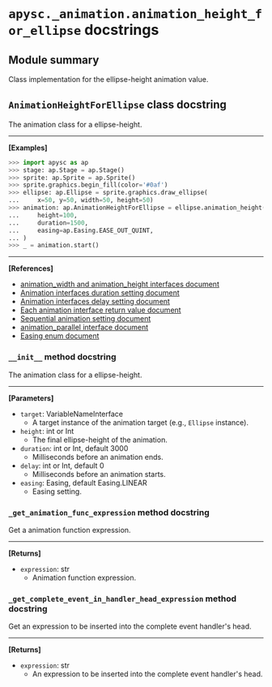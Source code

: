 # `apysc._animation.animation_height_for_ellipse` docstrings

## Module summary

Class implementation for the ellipse-height animation value.

## `AnimationHeightForEllipse` class docstring

The animation class for a ellipse-height.<hr>

**[Examples]**

```py
>>> import apysc as ap
>>> stage: ap.Stage = ap.Stage()
>>> sprite: ap.Sprite = ap.Sprite()
>>> sprite.graphics.begin_fill(color='#0af')
>>> ellipse: ap.Ellipse = sprite.graphics.draw_ellipse(
...     x=50, y=50, width=50, height=50)
>>> animation: ap.AnimationHeightForEllipse = ellipse.animation_height(
...     height=100,
...     duration=1500,
...     easing=ap.Easing.EASE_OUT_QUINT,
... )
>>> _ = animation.start()
```

<hr>

**[References]**

- [animation_width and animation_height interfaces document](https://simon-ritchie.github.io/apysc/animation_width_and_height.html)
- [Animation interfaces duration setting document](https://simon-ritchie.github.io/apysc/animation_duration.html)
- [Animation interfaces delay setting document](https://simon-ritchie.github.io/apysc/animation_delay.html)
- [Each animation interface return value document](https://simon-ritchie.github.io/apysc/animation_return_value.html)
- [Sequential animation setting document](https://simon-ritchie.github.io/apysc/sequential_animation.html)
- [animation_parallel interface document](https://simon-ritchie.github.io/apysc/animation_parallel.html)
- [Easing enum document](https://simon-ritchie.github.io/apysc/easing_enum.html)

### `__init__` method docstring

The animation class for a ellipse-height.<hr>

**[Parameters]**

- `target`: VariableNameInterface
  - A target instance of the animation target (e.g., `Ellipse` instance).
- `height`: int or Int
  - The final ellipse-height of the animation.
- `duration`: int or Int, default 3000
  - Milliseconds before an animation ends.
- `delay`: int or Int, default 0
  - Milliseconds before an animation starts.
- `easing`: Easing, default Easing.LINEAR
  - Easing setting.

### `_get_animation_func_expression` method docstring

Get a animation function expression.<hr>

**[Returns]**

- `expression`: str
  - Animation function expression.

### `_get_complete_event_in_handler_head_expression` method docstring

Get an expression to be inserted into the complete event handler's head.<hr>

**[Returns]**

- `expression`: str
  - An expression to be inserted into the complete event handler's head.